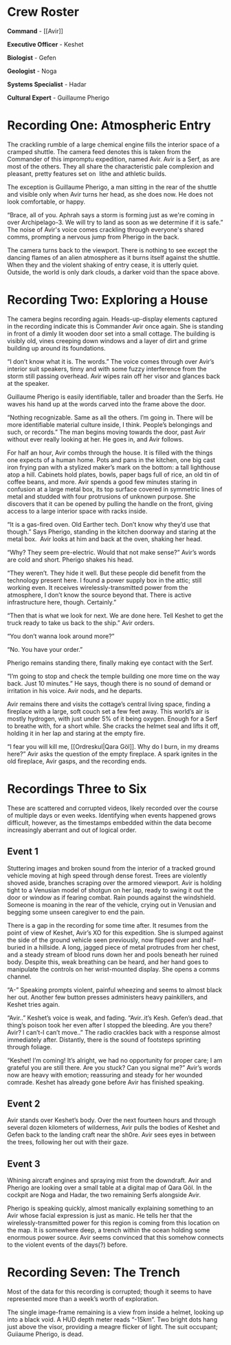 # Crew Roster
**Command** - [[Avir]] 

**Executive Officer** - Keshet

**Biologist** - Gefen

**Geologist** - Noga

**Systems Specialist** - Hadar

**Cultural Expert** - Guillaume Pherigo

# Recording One: Atmospheric Entry
The crackling rumble of a large chemical engine fills the interior space of a cramped shuttle. The camera feed denotes this is taken from the Commander of this impromptu expedition, named Avir. Avir is a Serf, as are most of the others. They all share the characteristic pale complexion and pleasant, pretty features set on  lithe and athletic builds. 

The exception is Guillaume Pherigo, a man sitting in the rear of the shuttle and visible only when Avir turns her head, as she does now. He does not look comfortable, or happy.

“Brace, all of you. Aphrah says a storm is forming just as we're coming in over Archipelago-3. We will try to land as soon as we determine if it is safe.” The noise of Avir's voice comes crackling through everyone's shared comms, prompting a nervous jump from Pherigo in the back. 

The camera turns back to the viewport. There is nothing to see except the dancing flames of an alien atmosphere as it burns itself against the shuttle. When they and the violent shaking of entry cease, it is utterly quiet. Outside, the world is only dark clouds, a darker void than the space above. 

# Recording Two: Exploring a House
The camera begins recording again. Heads-up-display elements captured in the recording indicate this is Commander Avir once again. She is standing in front of a dimly lit wooden door set into a small cottage. The building is visibly old, vines creeping down windows and a layer of dirt and grime building up around its foundations. 

“I don’t know what it is. The words.” The voice comes through over Avir’s interior suit speakers, tinny and with some fuzzy interference from the storm still passing overhead. Avir wipes rain off her visor and glances back at the speaker.   

Guillaume Pherigo is easily identifiable, taller and broader than the Serfs. He waves his hand up at the words carved into the frame above the door. 

“Nothing recognizable. Same as all the others. I’m going in. There will be more identifiable material culture inside, I think. People’s belongings and such, or records.” The man begins moving towards the door, past Avir without ever really looking at her. He goes in, and Avir follows. 

For half an hour, Avir combs through the house. It is filled with the things one expects of a human home. Pots and pans in the kitchen, one big cast iron frying pan with a stylized maker’s mark on the bottom: a tall lighthouse atop a hill. Cabinets hold plates, bowls, paper bags full of rice, an old tin of coffee beans, and more. Avir spends a good few minutes staring in confusion at a large metal box, its top surface covered in symmetric lines of metal and studded with four protrusions of unknown purpose. She discovers that it can be opened by pulling the handle on the front, giving access to a large interior space with racks inside. 

“It is a gas-fired oven. Old Earther tech. Don’t know why they’d use that though.” Says Pherigo, standing in the kitchen doorway and staring at the metal box.  Avir looks at him and back at the oven, shaking her head. 

“Why? They seem pre-electric. Would that not make sense?” Avir’s words are cold and short. Pherigo shakes his head. 

“They weren’t. They hide it well. But these people did benefit from the technology present here. I found a power supply box in the attic; still working even. It receives wirelessly-transmitted power from the atmosphere, I don’t know the source beyond that. There is active infrastructure here, though. Certainly.” 

“Then that is what we look for next. We are done here. Tell Keshet to get the truck ready to take us back to the ship.” Avir orders. 

“You don’t wanna look around more?”

“No. You have your order.” 

Pherigo remains standing there, finally making eye contact with the Serf. 

“I’m going to stop and check the temple building one more time on the way back. Just 10 minutes.” He says, though there is no sound of demand or irritation in his voice. Avir nods, and he departs. 

Avir remains there and visits the cottage’s central living space, finding a fireplace with a large, soft couch set a few feet away. This world’s air is mostly hydrogen, with just under 5% of it being oxygen. Enough for a Serf to breathe with, for a short while. She cracks the helmet seal and lifts it off, holding it in her lap and staring at the empty fire. 

“I fear you will kill me, [[Ordreskul|Qara Göl]]. Why do I burn, in my dreams here?” Avir asks the question of the empty fireplace. A spark ignites in the old fireplace, Avir gasps, and the recording ends.

# Recordings Three to Six
These are scattered and corrupted videos, likely recorded over the course of multiple days or even weeks. Identifying when events happened grows difficult, however, as the timestamps embedded within the data become increasingly aberrant and out of logical order. 

## Event 1
Stuttering images and broken sound from the interior of a tracked ground vehicle moving at high speed through dense forest. Trees are violently shoved aside, branches scraping over the armored viewport. Avir is holding tight to a Venusian model of shotgun on her lap, ready to swing it out the door or window as if fearing combat. Rain pounds against the windshield. Someone is moaning in the rear of the vehicle, crying out in Venusian and begging some unseen caregiver to end the pain. 

There is a gap in the recording for some time after. It resumes from the point of view of Keshet, Avir’s XO for this expedition. She is slumped against the side of the ground vehicle seen previously, now flipped over and half-buried in a hillside. A long, jagged piece of metal protrudes from her chest, and a steady stream of blood runs down her and pools beneath her ruined body. Despite this, weak breathing can be heard, and her hand goes to manipulate the controls on her wrist-mounted display. She opens a comms channel. 

“A-” Speaking prompts violent, painful wheezing and seems to almost black her out. Another few button presses administers heavy painkillers, and Keshet tries again. 

“Avir..” Keshet’s voice is weak, and fading. “Avir..it’s Kesh. Gefen’s dead..that thing’s poison took her even after I stopped the bleeding. Are you there? Avir? I can’t-I can’t move..” The radio crackles back with a response almost immediately after. Distantly, there is the sound of footsteps sprinting through foliage. 

“Keshet! I’m coming! It’s alright, we had no opportunity for proper care; I am grateful you are still there. Are you stuck? Can you signal me?” Avir’s words now are heavy with emotion; reassuring and steady for her wounded comrade. Keshet has already gone before Avir has finished speaking. 

## Event 2

Avir stands over Keshet’s body. Over the next fourteen hours and through several dozen kilometers of wilderness, Avir pulls the bodies of Keshet and Gefen back to the landing craft near the sh0re. Avir sees eyes in between the trees, following her out with their gaze. 

## Event 3
Whining aircraft engines and spraying mist from the downdraft. Avir and Pherigo are looking over a small table at a digital map of Qara Göl. In the cockpit are Noga and Hadar, the two remaining Serfs alongside Avir.

Pherigo is speaking quickly, almost manically explaining something to an Avir whose facial expression is just as manic. He tells her that the wirelessly-transmitted power for this region is coming from this location on the map. It is somewhere deep, a trench within the ocean holding some enormous power source. Avir seems convinced that this somehow connects to the violent events of the days(?) before. 

# Recording Seven: The Trench
Most of the data for this recording is corrupted; though it seems to have represented more than a week’s worth of exploration. 

The single image-frame remaining is a view from inside a helmet, looking up into a black void. A HUD depth meter reads “-15km”. Two bright dots hang just above the visor, providing a meagre flicker of light. The suit occupant; Guiiaume Pherigo, is dead.